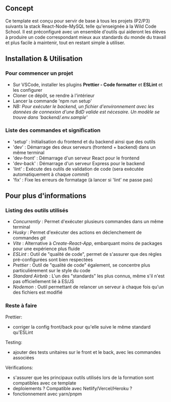 ## Concept

Ce template est conçu pour servir de base à tous les projets (P2/P3) suivants la stack React-Node-MySQL telle qu'enseignée à la Wild Code School. Il est préconfiguré avec un ensemble d'outils qui aideront les élèves à produire un code correspondant mieux aux standards du monde du travail et plus facile à maintenir, tout en restant simple à utiliser.

## Installation & Utilisation

### Pour commencer un projet

- Sur VSCode, installer les plugins **Prettier - Code formatter** et **ESLint** et les configurer
- Cloner ce dépôt, se rendre à l'intérieur
- Lancer la commande 'npm run setup'
- _NB: Pour exécuter le backend, un fichier d'environnement avec les données de connexion d'une BdD valide est nécesaire. Un modèle se trouve dans 'backend/.env.sample'_

### Liste des commandes et signification

- 'setup' : Initialisation du frontend et du backend ainsi que des outils
- 'dev' : Démarrage des deux serveurs (frontend + backend) dans un même terminal
- 'dev-front' : Démarrage d'un serveur React pour le frontend
- 'dev-back' : Démarrage d'un serveur Express pour le backend
- 'lint' : Exécute des outils de validation de code (sera exécutée automatiquement à chaque _commit_)
- 'fix' : Fixe les erreurs de formatage (à lancer si 'lint' ne passe pas)

## Pour plus d'informations

### Listing des outils utilisés

- _Concurrently_ : Permet d'exécuter plusieurs commandes dans un même terminal
- _Husky_ : Permet d'exécuter des actions en déclenchement de commandes _git_
- _Vite_ : Alternative à _Create-React-App_, embarquant moins de packages pour une expérience plus fluide
- _ESLint_ : Outil de "qualité de code", permet de s'assurer que des règles pré-configurées sont bien respectées
- _Prettier_ : Outil de "qualité de code" également, se concentre plus particulièrement sur le style du code
- _Standard Airbnb_ : L'un des "standards" les plus connus, même s'il n'est pas officiellement lié à ES/JS
- _Nodemon_ : Outil permettant de relancer un serveur à chaque fois qu'un des fichiers est modifié

### Reste à faire

Prettier:

- corriger la config front/back pour qu'elle suive le même standard qu'ESLint

Testing:

- ajouter des tests unitaires sur le front et le back, avec les commandes associées

Vérifications:

- s'assurer que les principaux outils utilisés lors de la formation sont compatibles avec ce template
- deploiements ? Compatible avec Netlify/Vercel/Heroku ?
- fonctionnement avec yarn/pnpm
